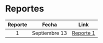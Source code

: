 # Reportes

| Reporte | Fecha | Link |
|:-------:|-------|------|
| 1 | Septiembre 13 | [Reporte 1](Reportes/Reporte_1.md)
